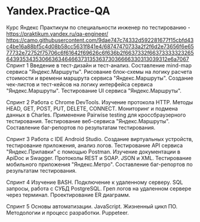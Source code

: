 # Yandex.Practice-QA
Курс Яндекс Практикум по специальности инженер по тестированию - https://praktikum.yandex.ru/qa-engineer/
https://camo.githubusercontent.com/9dae747c74332d592281677f15cbfd43c4be16a88bf5c4d08b58cc5631f841e4/68747470733a2f2f6d2e73656f6e6577732e72752f75706c6f61642f69626c6f636b2f6637332f66373333323265643935343530663634646637313536373036666330313039312e6a7067
Спринт 1
Введение в тест-дизайн и тест-анализ. Составление mind-map сервиса "Яндекс.Маршруты". Рисование блок-схемы на логику расчета стоимости и времени маршрута сервиса "Яндекс.Маршруты". Создание чек-листов и тест-кейсов на логику интерфейса сервиса "Яндекс.Маршруты". Тестирование UI сервиса "Яндекс.Маршруты".

Спринт 2
Работа с Chrome DevTools. Изучение протокола HTTP. Методы HEAD, GET, POST, PUT, DELETE, CONNECT. Мониторинг и подмена данных в Charles. Применение Pairwise testing для кроссбраузерного тестирования. Тестирование веб-сервиса "Яндекс.Маршруты". Составление баг-репортов по результатам тестирования.

Спринт 3
Работа с IDE Android Studio. Создание виртуальных устройств, тестирование приложения, анализ логов. Тестирование API сервиса "Яндекс.Прилавки" с помощью Postman. Изучение документации в ApiDoc и Swagger. Протоколы REST и SOAP. JSON и XML. Тестирование мобильного приложения "Яндекс.Метро". Составление баг-репортов по результатам тестирования.

Спринт 4
Изучение BASH. Подключение к удаленному серверу. SQL запросы, работа с СУБД PostgreSQL. Греп логов на удаленном сервере через терминал. Проектирование ER диаграмм.

Спринт 5
Основы автоматизации. JavaScript. Жизненный цикл ПО. Методологии и процесс разработки. Puppeteer.
